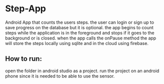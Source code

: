 # Step-App
Android App that counts the users steps.
the user can login or sign up to save progress on the database but it is optional.
the app begins to count steps while the application is in the foreground and stops if it goes to the background or is closed.
when the app calls the onPause method the app will store the steps locally using sqlite and in the cloud using firebase.

## How to run:
open the folder in android studio as a project.
run the project on an android phone since it is needed to be able to use the sensor.
